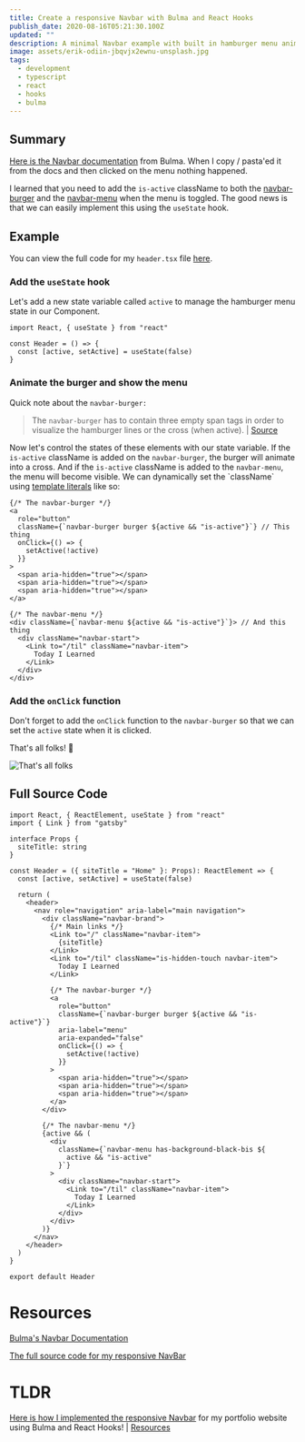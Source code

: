 ```yaml
---
title: Create a responsive Navbar with Bulma and React Hooks
publish_date: 2020-08-16T05:21:30.100Z
updated: ""
description: A minimal Navbar example with built in hamburger menu animations.
image: assets/erik-odiin-jbqvjx2ewnu-unsplash.jpg
tags:
  - development
  - typescript
  - react
  - hooks
  - bulma
---
```

## Summary

[Here is the Navbar documentation](https://bulma.io/documentation/components/navbar/) from Bulma. When I copy / pasta'ed it from the docs and then clicked on the menu nothing happened. 

I learned that you need to add the `is-active` className to both the [navbar-burger](https://bulma.io/documentation/components/navbar/#navbar-burger) and the [navbar-menu](https://bulma.io/documentation/components/navbar/#navbar-menu) when the menu is toggled. The good news is that we can easily implement this using the `useState` hook.

## Example

You can view the full code for my `header.tsx` file [here](https://github.com/heystevegray/dev-portfolio-netlify-cms/blob/master/src/components/header.tsx).

### Add the `useState` hook

Let's add a new state variable called `active` to manage the hamburger menu state in our Component.

```tsx
import React, { useState } from "react"

const Header = () => {
  const [active, setActive] = useState(false)
}
```

### Animate the burger and show the menu

Quick note about the `navbar-burger:`

> The `navbar-burger` has to contain three empty span tags in order to visualize the hamburger lines or the cross (when active). | [Source](https://bulma.io/documentation/components/navbar/#navbar-burger)

Now let's control the states of these elements with our state variable. If the `is-active` className is added on the `navbar-burger`, the burger will animate into a cross. And if the `is-active` className is added to the `navbar-menu`, the menu will become visible. We can dynamically set the \`className\` using [template literals](https://developer.mozilla.org/en-US/docs/Web/JavaScript/Reference/Template_literals) like so:

```tsx
{/* The navbar-burger */}
<a
  role="button"
  className={`navbar-burger burger ${active && "is-active"}`} // This thing
  onClick={() => {
    setActive(!active)
  }}
>
  <span aria-hidden="true"></span>
  <span aria-hidden="true"></span>
  <span aria-hidden="true"></span>
</a>

{/* The navbar-menu */}
<div className={`navbar-menu ${active && "is-active"}`}> // And this thing
  <div className="navbar-start">
    <Link to="/til" className="navbar-item">
      Today I Learned
    </Link>
  </div>
</div>
```

### Add the `onClick` function

Don't forget to add the `onClick` function to the  `navbar-burger` so that we can set the `active` state when it is clicked.

That's all folks! 🥳

![That's all folks](https://media.giphy.com/media/kNG2MKFNPrnWw/giphy.gif "That's all folks")

## Full Source Code

```tsx
import React, { ReactElement, useState } from "react"
import { Link } from "gatsby"

interface Props {
  siteTitle: string
}

const Header = ({ siteTitle = "Home" }: Props): ReactElement => {
  const [active, setActive] = useState(false)

  return (
    <header>
      <nav role="navigation" aria-label="main navigation">
        <div className="navbar-brand">
          {/* Main links */}
          <Link to="/" className="navbar-item">
            {siteTitle}
          </Link>
          <Link to="/til" className="is-hidden-touch navbar-item">
            Today I Learned
          </Link>

          {/* The navbar-burger */}
          <a
            role="button"
            className={`navbar-burger burger ${active && "is-active"}`}
            aria-label="menu"
            aria-expanded="false"
            onClick={() => {
              setActive(!active)
            }}
          >
            <span aria-hidden="true"></span>
            <span aria-hidden="true"></span>
            <span aria-hidden="true"></span>
          </a>
        </div>

        {/* The navbar-menu */}
        {active && (
          <div
            className={`navbar-menu has-background-black-bis ${
              active && "is-active"
            }`}
          >
            <div className="navbar-start">
              <Link to="/til" className="navbar-item">
                Today I Learned
              </Link>
            </div>
          </div>
        )}
      </nav>
    </header>
  )
}

export default Header
```

# Resources

[Bulma's Navbar Documentation](https://bulma.io/documentation/components/navbar/)

[The full source code for my responsive NavBar](https://github.com/heystevegray/dev-portfolio-netlify-cms/blob/master/src/components/header.tsx)

# TLDR

[Here is how I implemented the responsive Navbar](https://github.com/heystevegray/dev-portfolio-netlify-cms/blob/master/src/components/header.tsx) for my portfolio website using Bulma and React Hooks!  | [Resources](https://bulma.io/documentation/components/navbar/)